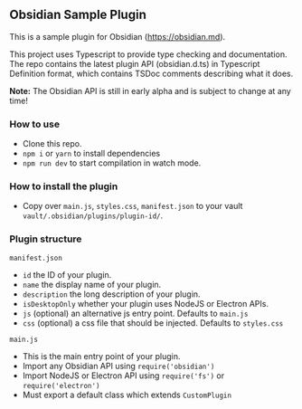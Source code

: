 ## Obsidian Sample Plugin

This is a sample plugin for Obsidian (https://obsidian.md).

This project uses Typescript to provide type checking and documentation.
The repo contains the latest plugin API (obsidian.d.ts) in Typescript Definition format, which contains TSDoc comments describing what it does.

**Note:** The Obsidian API is still in early alpha and is subject to change at any time!

### How to use

- Clone this repo.
- `npm i` or `yarn` to install dependencies
- `npm run dev` to start compilation in watch mode.

### How to install the plugin

- Copy over `main.js`, `styles.css`, `manifest.json` to your vault `vault/.obsidian/plugins/plugin-id/`.

### Plugin structure

`manifest.json`
 
 - `id` the ID of your plugin.
 - `name` the display name of your plugin.
 - `description` the long description of your plugin.
 - `isDesktopOnly` whether your plugin uses NodeJS or Electron APIs.
 - `js` (optional) an alternative js entry point. Defaults to `main.js`
 - `css` (optional) a css file that should be injected. Defaults to `styles.css`
 
 `main.js`
 
 - This is the main entry point of your plugin.
 - Import any Obsidian API using `require('obsidian')`
 - Import NodeJS or Electron API using `require('fs')` or `require('electron')`
 - Must export a default class which extends `CustomPlugin`
 